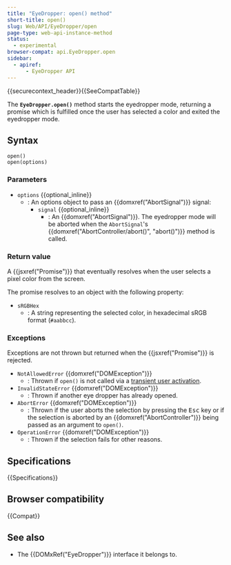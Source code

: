 ```yaml
---
title: "EyeDropper: open() method"
short-title: open()
slug: Web/API/EyeDropper/open
page-type: web-api-instance-method
status:
  - experimental
browser-compat: api.EyeDropper.open
sidebar:
  - apiref:
      - EyeDropper API
---
```


{{securecontext_header}}{{SeeCompatTable}}

The **`EyeDropper.open()`** method starts the eyedropper mode, returning a promise which is fulfilled once the user has selected a color and exited the eyedropper mode.

## Syntax

```js-nolint
open()
open(options)
```

### Parameters

- `options` {{optional_inline}}
  - : An options object to pass an {{domxref("AbortSignal")}} signal:
    - `signal` {{optional_inline}}
      - : An {{domxref("AbortSignal")}}. The eyedropper mode will be aborted when the `AbortSignal`'s {{domxref("AbortController/abort()", "abort()")}} method is called.

### Return value

A {{jsxref("Promise")}} that eventually resolves when the user selects a pixel color from the screen.

The promise resolves to an object with the following property:

- `sRGBHex`
  - : A string representing the selected color, in hexadecimal sRGB format (`#aabbcc`).

### Exceptions

Exceptions are not thrown but returned when the {{jsxref("Promise")}} is rejected.

- `NotAllowedError` {{domxref("DOMException")}}
  - : Thrown if `open()` is not called via a [transient user activation](/en-US/docs/Glossary/Transient_activation).
- `InvalidStateError` {{domxref("DOMException")}}
  - : Thrown if another eye dropper has already opened.
- `AbortError` {{domxref("DOMException")}}
  - : Thrown if the user aborts the selection by pressing the <kbd>Esc</kbd> key or if the selection is aborted by an {{domxref("AbortController")}} being passed as an argument to `open()`.
- `OperationError` {{domxref("DOMException")}}
  - : Thrown if the selection fails for other reasons.

## Specifications

{{Specifications}}

## Browser compatibility

{{Compat}}

## See also

- The {{DOMxRef("EyeDropper")}} interface it belongs to.
